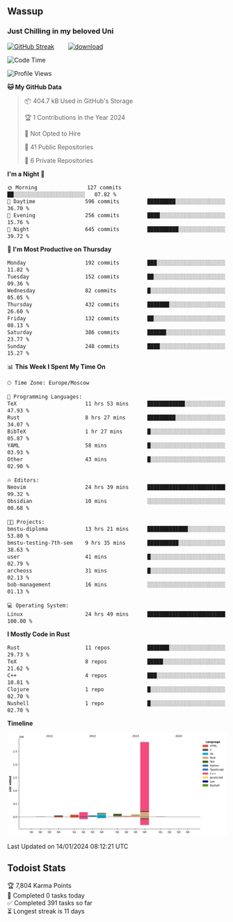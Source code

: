 ## Wassup 
### Just Chilling in my beloved Uni 

<!--
-->

[![GitHub Streak](http://github-readme-streak-stats.herokuapp.com?user=archeoss&theme=shades-of-purple&hide_border=true&date_format=j%20M%5B%20Y%5D)](https://git.io/streak-stats)&nbsp;&nbsp;&nbsp;&nbsp;&nbsp;&nbsp;&nbsp;&nbsp;[![download](https://user-images.githubusercontent.com/68448737/147796309-d8b65b1d-4dde-40d9-b03a-2b42aaa6cd43.jpeg)
](http://bmstu.ru/)

<!--START_SECTION:waka-->
![Code Time](http://img.shields.io/badge/Code%20Time-2%2C366%20hrs%204%20mins-blue)

![Profile Views](http://img.shields.io/badge/Profile%20Views-0-blue)

**🐱 My GitHub Data** 

> 📦 404.7 kB Used in GitHub's Storage 
 > 
> 🏆 1 Contributions in the Year 2024
 > 
> 🚫 Not Opted to Hire
 > 
> 📜 41 Public Repositories 
 > 
> 🔑 6 Private Repositories 
 > 
**I'm a Night 🦉** 

```text
🌞 Morning                127 commits         ██░░░░░░░░░░░░░░░░░░░░░░░   07.82 % 
🌆 Daytime                596 commits         █████████░░░░░░░░░░░░░░░░   36.70 % 
🌃 Evening                256 commits         ████░░░░░░░░░░░░░░░░░░░░░   15.76 % 
🌙 Night                  645 commits         ██████████░░░░░░░░░░░░░░░   39.72 % 
```
📅 **I'm Most Productive on Thursday** 

```text
Monday                   192 commits         ███░░░░░░░░░░░░░░░░░░░░░░   11.82 % 
Tuesday                  152 commits         ██░░░░░░░░░░░░░░░░░░░░░░░   09.36 % 
Wednesday                82 commits          █░░░░░░░░░░░░░░░░░░░░░░░░   05.05 % 
Thursday                 432 commits         ███████░░░░░░░░░░░░░░░░░░   26.60 % 
Friday                   132 commits         ██░░░░░░░░░░░░░░░░░░░░░░░   08.13 % 
Saturday                 386 commits         ██████░░░░░░░░░░░░░░░░░░░   23.77 % 
Sunday                   248 commits         ████░░░░░░░░░░░░░░░░░░░░░   15.27 % 
```


📊 **This Week I Spent My Time On** 

```text
🕑︎ Time Zone: Europe/Moscow

💬 Programming Languages: 
TeX                      11 hrs 53 mins      ████████████░░░░░░░░░░░░░   47.93 % 
Rust                     8 hrs 27 mins       █████████░░░░░░░░░░░░░░░░   34.07 % 
BibTeX                   1 hr 27 mins        █░░░░░░░░░░░░░░░░░░░░░░░░   05.87 % 
YAML                     58 mins             █░░░░░░░░░░░░░░░░░░░░░░░░   03.93 % 
Other                    43 mins             █░░░░░░░░░░░░░░░░░░░░░░░░   02.90 % 

🔥 Editors: 
Neovim                   24 hrs 39 mins      █████████████████████████   99.32 % 
Obsidian                 10 mins             ░░░░░░░░░░░░░░░░░░░░░░░░░   00.68 % 

🐱‍💻 Projects: 
bmstu-diploma            13 hrs 21 mins      █████████████░░░░░░░░░░░░   53.80 % 
bmstu-testing-7th-sem    9 hrs 35 mins       ██████████░░░░░░░░░░░░░░░   38.63 % 
user                     41 mins             █░░░░░░░░░░░░░░░░░░░░░░░░   02.79 % 
archeoss                 31 mins             █░░░░░░░░░░░░░░░░░░░░░░░░   02.13 % 
bob-management           16 mins             ░░░░░░░░░░░░░░░░░░░░░░░░░   01.13 % 

💻 Operating System: 
Linux                    24 hrs 49 mins      █████████████████████████   100.00 % 
```

**I Mostly Code in Rust** 

```text
Rust                     11 repos            ███████░░░░░░░░░░░░░░░░░░   29.73 % 
TeX                      8 repos             █████░░░░░░░░░░░░░░░░░░░░   21.62 % 
C++                      4 repos             ███░░░░░░░░░░░░░░░░░░░░░░   10.81 % 
Clojure                  1 repo              █░░░░░░░░░░░░░░░░░░░░░░░░   02.70 % 
Nushell                  1 repo              █░░░░░░░░░░░░░░░░░░░░░░░░   02.70 % 
```



**Timeline**

![Lines of Code chart](https://raw.githubusercontent.com/archeoss/archeoss/master/assets/bar_graph.png)


 Last Updated on 14/01/2024 08:12:21 UTC
<!--END_SECTION:waka-->

## Todoist Stats

<!-- TODO-IST:START -->
🏆  7,804 Karma Points           
🌸  Completed 0 tasks today           
✅  Completed 391 tasks so far           
⏳  Longest streak is 11 days
<!-- TODO-IST:END -->
